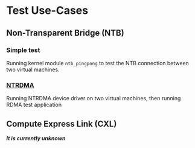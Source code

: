 # Test Use-Cases

## Non-Transparent Bridge (NTB)

### Simple test

Running kernel module `ntb_pingpong` to test the NTB connection between two virtual machines.

### [NTRDMA](https://github.com/ntrdma/ntrdma-ext)

Running NTRDMA device driver on two virtual machines, then running RDMA test application

## Compute Express Link (CXL)

***It is currently unknown***
